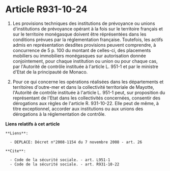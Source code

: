 # Article R931-10-24

1. Les provisions techniques des institutions de prévoyance ou unions d'institutions de prévoyance opérant à la fois sur le
territoire français et sur le territoire monégasque doivent être réprésentées dans les conditions prévues par la
réglementation française. Toutefois, les actifs admis en représentation desdites provisions peuvent comprendre, à concurrence
de 5 p. 100 du montant de celles-ci, des placements mobiliers ou immobiliers monégasques sur autorisation donnée
conjointement, pour chaque institution ou union ou pour chaque cas, par l'Autorité de contrôle instituée à l'article L. 951-1
et par le ministre d'Etat de la principauté de Monaco.

2. Pour ce qui concerne les opérations réalisées dans les départements et territoires d'outre-mer et dans la collectivité
territoriale de Mayotte, l'Autorité de contrôle instituée à l'article L. 951-1 peut, sur proposition du représentant de
l'Etat dans les collectivités concernées, consentir des dérogations aux règles de l'article R. 931-10-22. Elle peut de même,
à titre exceptionnel, accorder aux institutions ou aux unions des dérogations à la réglementation de contrôle.

**Liens relatifs à cet article**

	**Liens**:

	  - DEPLACE: Décret n°2008-1154 du 7 novembre 2008 - art. 26

	**Cite**:

	  - Code de la sécurité sociale. - art. L951-1
	  - Code de la sécurité sociale. - art. R931-10-22
